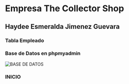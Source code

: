# Empresa The Collector Shop
## Haydee Esmeralda Jimenez Guevara
### Tabla Empleado
### Base de Datos en phpmyadmin 
![BASE DE DATOS](https://github.com/HEJimGuev/UIII-Act-1-MVC-JimenezH---The-Collector-Shop/assets/143548108/1c06b046-55a4-41bb-99fd-0ec00dde28ad)
### INICIO


